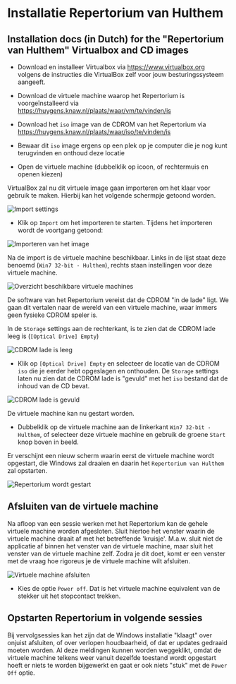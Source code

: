 # Installatie Repertorium van Hulthem
## Installation docs (in Dutch) for the "Repertorium van Hulthem" Virtualbox and CD images

* Download en installeer Virtualbox via https://www.virtualbox.org volgens de instructies die VirtualBox zelf voor jouw besturingssysteem aangeeft.

* Download de virtuele machine waarop het Repertorium is voorgeïnstalleerd via
    https://huygens.knaw.nl/plaats/waar/vm/te/vinden/is

* Download het `iso` image van de CDROM van het Repertorium via
    https://huygens.knaw.nl/plaats/waar/iso/te/vinden/is

* Bewaar dit `iso` image ergens op een plek op je computer die je nog kunt terugvinden en onthoud deze locatie

* Open de virtuele machine (dubbelklik op icoon, of rechtermuis en openen kiezen)

VirtualBox zal nu dit virtuele image gaan importeren om het klaar voor gebruik te maken. Hierbij kan het volgende schermpje getoond worden.

![Import settings](https://user-images.githubusercontent.com/2081891/28613496-cbf6b1ac-71f2-11e7-9baa-bd72d4297652.png)

* Klik op `Import` om het importeren te starten. Tijdens het importeren wordt de voortgang getoond:

![Importeren van het image](https://user-images.githubusercontent.com/2081891/28613495-cbf6278c-71f2-11e7-9010-5fe145250dd2.png)

Na de import is de virtuele machine beschikbaar. Links in de lijst staat deze benoemd (`Win7 32-bit - Hulthem`), rechts staan instellingen voor deze virtuele machine.

![Overzicht beschikbare virtuele machines](https://user-images.githubusercontent.com/2081891/28613498-cbf854bc-71f2-11e7-8ac7-7c29c8f2367a.png)

De software van het Repertorium vereist dat de CDROM "in de lade" ligt. We gaan dit vertalen naar de wereld van een virtuele machine, waar immers geen fysieke CDROM speler is.

In de `Storage` settings aan de rechterkant, is te zien dat de CDROM lade leeg is (`[Optical Drive] Empty`)

![CDROM lade is leeg](https://user-images.githubusercontent.com/2081891/28613494-cbf5cabc-71f2-11e7-8cee-1f8c71598fdc.png)

* Klik op `[Optical Drive] Empty` en selecteer de locatie van de CDROM `iso` die je eerder hebt opgeslagen en onthouden. De `Storage` settings laten nu zien dat de CDROM lade is "gevuld" met het `iso` bestand dat de inhoud van de CD bevat.

![CDROM lade is gevuld](https://user-images.githubusercontent.com/2081891/28613499-cbfa8db8-71f2-11e7-9a91-29256c2259c7.png)

De virtuele machine kan nu gestart worden.

* Dubbelklik op de virtuele machine aan de linkerkant `Win7 32-bit - Hulthem`, of selecteer deze virtuele machine en gebruik de groene `Start` knop boven in beeld.

Er verschijnt een nieuw scherm waarin eerst de virtuele machine wordt opgestart, die Windows zal draaien en daarin het `Repertorium van Hulthem` zal opstarten.

![Repertorium wordt gestart](https://user-images.githubusercontent.com/2081891/28614827-62f0acf8-71f7-11e7-91be-72568a0a0710.png)

## Afsluiten van de virtuele machine
Na afloop van een sessie werken met het Repertorium kan de gehele virtuele machine worden afgesloten. Sluit hiertoe het venster waarin de virtuele machine draait af met het betreffende 'kruisje'. M.a.w. sluit niet de applicatie af binnen het venster van de virtuele machine, maar sluit het venster van de virtuele machine zelf. Zodra je dit doet, komt er een venster met de vraag hoe rigoreus je de virtuele machine wilt afsluiten.

![Virtuele machine afsluiten](https://user-images.githubusercontent.com/2081891/28613500-cc0dad26-71f2-11e7-89d5-e789f38dee09.png)

*  Kies de optie `Power off`. Dat is het virtuele machine equivalent van de stekker uit het stopcontact trekken.

## Opstarten Repertorium in volgende sessies
Bij vervolgsessies kan het zijn dat de Windows installatie "klaagt" over onjuist afsluiten, of over verlopen houdbaarheid, of dat er updates gedraaid moeten worden. Al deze meldingen kunnen worden weggeklikt, omdat de virtuele machine telkens weer vanuit dezelfde toestand wordt opgestart hoeft er niets te worden bijgewerkt en gaat er ook niets "stuk" met de `Power Off` optie.
